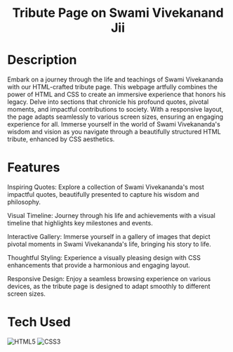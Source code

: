 <div align="center">
      <h1>Tribute Page on Swami Vivekanand Jii</h1>
     </div>


# Description
Embark on a journey through the life and teachings of Swami Vivekananda with our HTML-crafted tribute page. This webpage artfully combines the power of HTML and CSS to create an immersive experience that honors his legacy. Delve into sections that chronicle his profound quotes, pivotal moments, and impactful contributions to society. With a responsive layout, the page adapts seamlessly to various screen sizes, ensuring an engaging experience for all. Immerse yourself in the world of Swami Vivekananda's wisdom and vision as you navigate through a beautifully structured HTML tribute, enhanced by CSS aesthetics.

# Features
Inspiring Quotes: Explore a collection of Swami Vivekananda's most impactful quotes, beautifully presented to capture his wisdom and philosophy.

Visual Timeline: Journey through his life and achievements with a visual timeline that highlights key milestones and events.

Interactive Gallery: Immerse yourself in a gallery of images that depict pivotal moments in Swami Vivekananda's life, bringing his story to life.

Thoughtful Styling: Experience a visually pleasing design with CSS enhancements that provide a harmonious and engaging layout.

Responsive Design: Enjoy a seamless browsing experience on various devices, as the tribute page is designed to adapt smoothly to different screen sizes.

# Tech Used
 ![HTML5](https://img.shields.io/badge/html5-%23E34F26.svg?style=for-the-badge&logo=html5&logoColor=white) ![CSS3](https://img.shields.io/badge/css3-%231572B6.svg?style=for-the-badge&logo=css3&logoColor=white)
      

      
<!-- </> with 💛 by readMD (https://readmd.itsvg.in) -->
    
